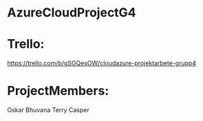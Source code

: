 # AzureCloudProjectG4


# Trello:
https://trello.com/b/gSGQesOW/cloudazure-projektarbete-grupp4



# ProjectMembers:
Oskar
Bhuvana
Terry
Casper

